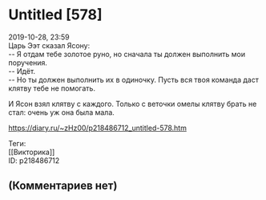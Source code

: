 Untitled [578]
==============

  
2019-10-28, 23:59  
 Царь Ээт сказал Ясону:   
 -- Я отдам тебе золотое руно, но сначала ты должен выполнить мои поручения.   
 -- Идёт.   
 -- Но ты должен выполнить их в одиночку. Пусть вся твоя команда даст клятву тебе не помогать.   
   
 И Ясон взял клятву с каждого. Только с веточки омелы клятву брать не стал: очень уж она была мала.   
  
<https://diary.ru/~zHz00/p218486712_untitled-578.htm>  
  
Теги:  
[[Викторика]]  
ID: p218486712  


(Комментариев нет)
------------------